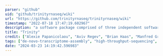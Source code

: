```yaml
---
parser: "github"
uid: "github/trinityrnaseq/wiki"
url: "https://github.com/trinityrnaseq/trinityrnaseq/wiki"
timestamp: "2022-07-18 17:47:19.602967"
description: "a software package comprised of three independent software modules (Inchworm, Chrysalis, and Butterfly) for the efficient and robust de novo reconstruction of transcriptomes from RNA-seq data."
title: "Trinity"
credit: ["Alexie Papanicolaou", "Aviv Regev", "Brian Haas", "Manfred Grabherr", "Moran Yassour", "Nir Friedman", "Richard LeDuc", "Robert Henschel"]
tags: ["de-novo-transcriptome-assembly", "high-throughput-sequencing", "rna-sequencing"]
date: "2024-03-23 14:19:42.596983"
---
```

